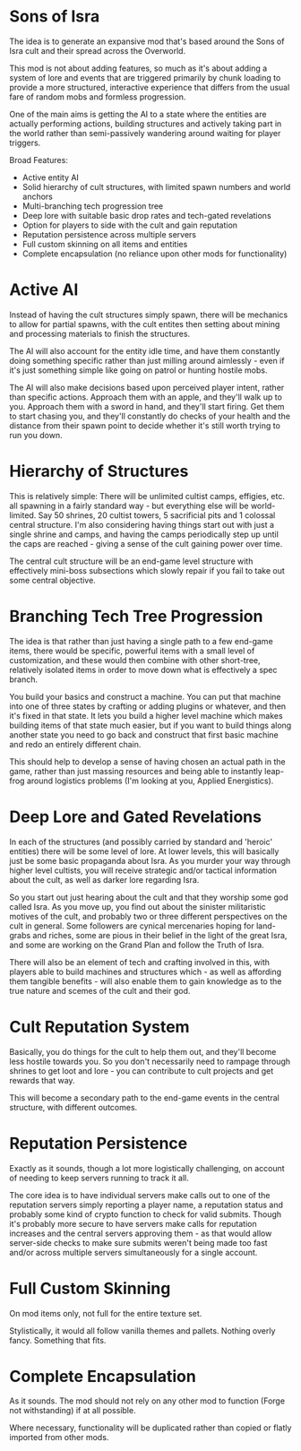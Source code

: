 # Sons of Isra

The idea is to generate an expansive mod that's based around the Sons of Isra cult and their spread across the Overworld.

This mod is not about adding features, so much as it's about adding a system of lore and events that are triggered primarily by chunk loading to provide a more structured, interactive experience that differs from the usual fare of random mobs and formless progression.

One of the main aims is getting the AI to a state where the entities are actually performing actions, building structures and actively taking part in the world rather than semi-passively wandering around waiting for player triggers.

Broad Features:
 - Active entity AI
 - Solid hierarchy of cult structures, with limited spawn numbers and world anchors
 - Multi-branching tech progression tree
 - Deep lore with suitable basic drop rates and tech-gated revelations
 - Option for players to side with the cult and gain reputation
 - Reputation persistence across multiple servers
 - Full custom skinning on all items and entities
 - Complete encapsulation (no reliance upon other mods for functionality)

# Active AI
Instead of having the cult structures simply spawn, there will be mechanics to allow for partial spawns, with the cult entites then setting about mining and processing materials to finish the structures.

The AI will also account for the entity idle time, and have them constantly doing something specific rather than just milling around aimlessly - even if it's just something simple like going on patrol or hunting hostile mobs.

The AI will also make decisions based upon perceived player intent, rather than specific actions. Approach them with an apple, and they'll walk up to you. Approach them with a sword in hand, and they'll start firing. Get them to start chasing you, and they'll constantly do checks of your health and the distance from their spawn point to decide whether it's still worth trying to run you down.

# Hierarchy of Structures
This is relatively simple: There will be unlimited cultist camps, effigies, etc. all spawning in a fairly standard way - but everything else will be world-limited. Say 50 shrines, 20 cultist towers, 5 sacrificial pits and 1 colossal central structure. I'm also considering having things start out with just a single shrine and camps, and having the camps periodically step up until the caps are reached - giving a sense of the cult gaining power over time.

The central cult structure will be an end-game level structure with effectively mini-boss subsections which slowly repair if you fail to take out some central objective.

# Branching Tech Tree Progression
The idea is that rather than just having a single path to a few end-game items, there would be specific, powerful items with a small level of customization, and these would then combine with other short-tree, relatively isolated items in order to move down what is effectively a spec branch.

You build your basics and construct a machine. You can put that machine into one of three states by crafting or adding plugins or whatever, and then it's fixed in that state. It lets you build a higher level machine which makes building items of that state much easier, but if you want to build things along another state you need to go back and construct that first basic machine and redo an entirely different chain.

This should help to develop a sense of having chosen an actual path in the game, rather than just massing resources and being able to instantly leap-frog around logistics problems (I'm looking at you, Applied Energistics).

# Deep Lore and Gated Revelations
In each of the structures (and possibly carried by standard and 'heroic' entities) there will be some level of lore. At lower levels, this will basically just be some basic propaganda about Isra. As you murder your way through higher level cultists, you will receive strategic and/or tactical information about the cult, as well as darker lore regarding Isra.

So you start out just hearing about the cult and that they worship some god called Isra. As you move up, you find out about the sinister militaristic motives of the cult, and probably two or three different perspectives on the cult in general. Some followers are cynical mercenaries hoping for land-grabs and riches, some are pious in their belief in the light of the great Isra, and some are working on the Grand Plan and follow the Truth of Isra.

There will also be an element of tech and crafting involved in this, with players able to build machines and structures which - as well as affording them tangible benefits - will also enable them to gain knowledge as to the true nature and scemes of the cult and their god.

# Cult Reputation System
Basically, you do things for the cult to help them out, and they'll become less hostile towards you. So you don't necessarily need to rampage through shrines to get loot and lore - you can contribute to cult projects and get rewards that way.

This will become a secondary path to the end-game events in the central structure, with different outcomes.

# Reputation Persistence
Exactly as it sounds, though a lot more logistically challenging, on account of needing to keep servers running to track it all.

The core idea is to have individual servers make calls out to one of the reputation servers simply reporting a player name, a reputation status and probably some kind of crypto function to check for valid submits. Though it's probably more secure to have servers make calls for reputation increases and the central servers approving them - as that would allow server-side checks to make sure submits weren't being made too fast and/or across multiple servers simultaneously for a single account.

# Full Custom Skinning
On mod items only, not full for the entire texture set.

Stylistically, it would all follow vanilla themes and pallets. Nothing overly fancy. Something that fits.

# Complete Encapsulation
As it sounds. The mod should not rely on any other mod to function (Forge not withstanding) if at all possible.

Where necessary, functionality will be duplicated rather than copied or flatly imported from other mods.
